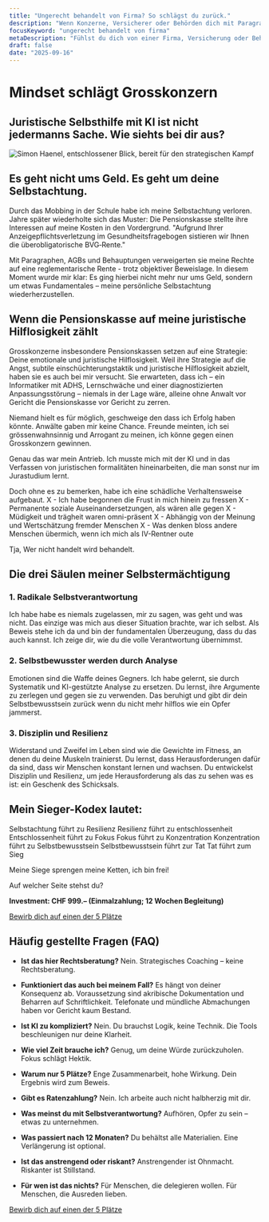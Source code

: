 ```yaml
---
title: "Ungerecht behandelt von Firma? So schlägst du zurück."
description: "Wenn Konzerne, Versicherer oder Behörden dich mit Paragraphen zermürben, ist das keine juristische Debatte. Es ist ein Angriff auf deine Intelligenz. Zeit, zurückzuschlagen."
focusKeyword: "ungerecht behandelt von firma"
metaDescription: "Fühlst du dich von einer Firma, Versicherung oder Behörde ungerecht behandelt und erniedrigt? Ich habe als Laie einen Grosskonzern besiegt. Hier ist die Methode, um die Kontrolle zurückzugewinnen."
draft: false
date: "2025-09-16"
---
```


# Mindset schlägt Grosskonzern

## Juristische Selbsthilfe mit KI ist nicht jedermanns Sache. Wie siehts bei dir aus?

![Simon Haenel, entschlossener Blick, bereit für den strategischen Kampf](/assets/images/startseite-index/simon_haenel_entschlossen.webp)

## Es geht nicht ums Geld. Es geht um deine Selbstachtung.

Durch das Mobbing in der Schule habe ich meine Selbstachtung verloren. 
Jahre später wiederholte sich das Muster: Die Pensionskasse stellte ihre Interessen auf meine Kosten in den Vordergrund.
"Aufgrund Ihrer Anzeigepflichtsverletzung im Gesundheitsfragebogen sistieren wir Ihnen die überobligatorische BVG‑Rente."

Mit Paragraphen, AGBs und Behauptungen verweigerten sie meine Rechte auf eine reglementarische Rente - trotz objektiver Beweislage.
In diesem Moment wurde mir klar: Es ging hierbei nicht mehr nur ums Geld, sondern um etwas Fundamentales – meine persönliche Selbstachtung wiederherzustellen.


## Wenn die Pensionskasse auf meine juristische Hilflosigkeit zählt

Grosskonzerne insbesondere Pensionskassen setzen auf eine Strategie: Deine emotionale und juristische Hilflosigkeit. Weil ihre Strategie auf die Angst, subtile einschüchterungstaktik und juristische Hilflosigkeit abzielt, haben sie es auch bei mir versucht. Sie erwarteten, dass ich – ein Informatiker mit ADHS, Lernschwäche und einer diagnostizierten Anpassungsstörung – niemals in der Lage wäre, alleine ohne Anwalt vor Gericht die Pensionskasse vor Gericht zu zerren.

Niemand hielt es für möglich, geschweige den dass ich Erfolg haben könnte. Anwälte gaben mir keine Chance. Freunde meinten, ich sei grössenwahnsinnig und Arrogant zu meinen, ich könne gegen einen Grosskonzern gewinnen.

Genau das war mein Antrieb. Ich musste mich mit der KI und in das Verfassen von juristischen formalitäten hineinarbeiten, die man sonst nur im Jurastudium lernt.

Doch ohne es zu bemerken, habe ich eine schädliche Verhaltensweise aufgebaut.
X - Ich habe begonnen die Frust in mich hinein zu fressen
X - Permanente soziale Auseinandersetzungen, als wären alle gegen
X - Müdigkeit und trägheit waren omni-präsent
X - Abhängig von der Meinung und Wertschätzung fremder Menschen
X - Was denken bloss andere Menschen übermich, wenn ich mich als IV-Rentner oute

Tja, Wer nicht handelt wird behandelt.


## Die drei Säulen meiner Selbstermächtigung

### 1. Radikale Selbstverantwortung
Ich habe habe  es niemals zugelassen, mir zu sagen, was geht und was nicht. Das einzige was mich aus dieser Situation brachte, war ich selbst. Als Beweis stehe ich da und bin der fundamentalen Überzeugung, dass du das auch kannst. Ich zeige dir, wie du die volle Verantwortung übernimmst.

### 2. Selbstbewusster werden durch Analyse
Emotionen sind die Waffe deines Gegners. Ich habe gelernt, sie durch Systematik und KI-gestützte Analyse zu ersetzen. Du lernst, ihre Argumente zu zerlegen und gegen sie zu verwenden. Das beruhigt und gibt dir dein Selbstbewusstsein zurück wenn du nicht mehr hilflos wie ein Opfer jammerst.

### 3. Disziplin und Resilienz
Widerstand und Zweifel im Leben sind wie die Gewichte im Fitness, an denen du deine Muskeln trainierst. Du lernst, dass Herausforderungen dafür da sind, dass wir Menschen konstant lernen und wachsen. Du entwickelst  Disziplin und Resilienz, um jede Herausforderung als das zu sehen was es ist: ein Geschenk des Schicksals. 

## Mein Sieger-Kodex lautet:

Selbstachtung führt zu Resilienz
Resilienz führt zu entschlossenheit
Entschlossenheit führt zu Fokus
Fokus führt zu Konzentration
Konzentration führt zu Selbstbewusstsein
Selbstbewusstsein führt zur Tat
Tat führt zum Sieg

Meine Siege sprengen meine Ketten, ich bin frei!


Auf welcher Seite  stehst du?


**Investment: CHF 999.– (Einmalzahlung; 12 Wochen Begleitung)**

[Bewirb dich auf einen der 5 Plätze](/bewerbung)

## Häufig gestellte Fragen (FAQ)

 - **Ist das hier Rechtsberatung?**
   Nein. Strategisches Coaching – keine Rechtsberatung.

 - **Funktioniert das auch bei meinem Fall?**
   Es hängt von deiner Konsequenz ab. Voraussetzung sind akribische Dokumentation und Beharren auf Schriftlichkeit.
   Telefonate und mündliche Abmachungen haben vor Gericht kaum Bestand.

 - **Ist KI zu kompliziert?**
   Nein. Du brauchst Logik, keine Technik.
   Die Tools beschleunigen nur deine Klarheit.

 - **Wie viel Zeit brauche ich?**
   Genug, um deine Würde zurückzuholen. Fokus schlägt Hektik.

 - **Warum nur 5 Plätze?**
   Enge Zusammenarbeit, hohe Wirkung. Dein Ergebnis wird zum Beweis.

 - **Gibt es Ratenzahlung?**
   Nein. Ich arbeite auch nicht halbherzig mit dir.

 - **Was meinst du mit Selbstverantwortung?**
   Aufhören, Opfer zu sein – etwas zu unternehmen.

 - **Was passiert nach 12 Monaten?**
   Du behältst alle Materialien. Eine Verlängerung ist optional.

 - **Ist das anstrengend oder riskant?**
   Anstrengender ist Ohnmacht. Riskanter ist Stillstand.

 - **Für wen ist das nichts?**
   Für Menschen, die delegieren wollen. Für Menschen, die Ausreden lieben.

[Bewirb dich auf einen der 5 Plätze](/bewerbung)
